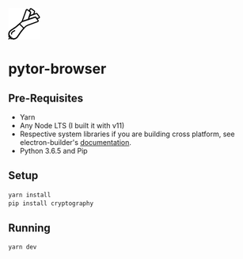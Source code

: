 ![logo](src/renderer/onion.png)
# pytor-browser

## Pre-Requisites
- Yarn
- Any Node LTS (I built it with v11)
- Respective system libraries if you are building cross platform, see electron-builder's [documentation](https://www.electron.build/multi-platform-build).
- Python 3.6.5 and Pip

## Setup
```bash
yarn install
pip install cryptography
```

## Running
```
yarn dev
```
